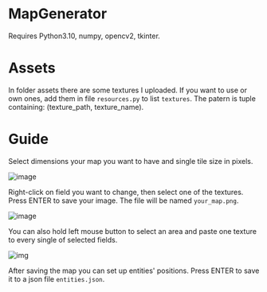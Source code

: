 # MapGenerator

Requires Python3.10, numpy, opencv2, tkinter.

# Assets
In folder assets there are some textures I uploaded. If you want to use or own ones, add them in file `resources.py` to list `textures`. 
The patern is tuple containing: (texture_path, texture_name).

# Guide

Select dimensions your map you want to have and single tile size in pixels.

![image](https://user-images.githubusercontent.com/90265591/213894945-4e06ed63-e5ff-497f-99a7-9aa360cb3d7e.png)

Right-click on field you want to change, then select one of the textures.
Press ENTER to save your image. The file will be named `your_map.png`.

![image](https://user-images.githubusercontent.com/90265591/213894860-e63adedc-d3e9-4b5b-bb34-3428741c8129.png)

You can also hold left mouse button to select an area and paste one texture to 
every single of selected fields.

![img](https://user-images.githubusercontent.com/90265591/213919314-e20c81a4-215a-495e-a3bb-a6de5622a8be.png)

After saving the map you can set up entities' positions. Press ENTER to save it
to a json file `entities.json`.